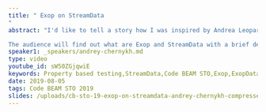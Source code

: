 ```yaml
---
title: " Exop on StreamData
"
abstract: "I'd like to tell a story how I was inspired by Andrea Leopardi's talk. Property-based testing is a mindset he gave at ElixirConfEU 2018 in Warsaw, Poland, and what is ExopData as the result of this inspiration.

The audience will find out what are Exop and StreamData with a brief description of these libraries. Next, I'm going to provide the idea behind ExopData, how it was started and evolved, which tricky moments we've faced during the implementation. And how ExopData can help you with data generating or property-based testing."
speaker1: _speakers/andrey-chernykh.md
type: video
youtube_id: sW50ZGjqwiE
keywords: Property based testing,StreamData,Code BEAM STO,Exop,ExopData
date: 2019-08-05
tags: Code BEAM STO 2019
slides: /uploads/cb-sto-19-exop-on-streamdata-andrey-chernykh-compressed.pdf
---
```


